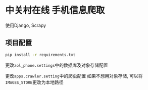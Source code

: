 # 中关村在线 手机信息爬取

使用Django, Scrapy

## 项目配置

```bash
pip install -r requirements.txt
```

更改`zol_phone.settings`中的数据库及对象存储配置

更改`apps.crawler.setting`中的爬虫配置
如果不想用对象存储, 可以将`IMAGES_STORE`更改为本地路径